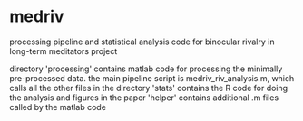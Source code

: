 # medriv
processing pipeline and statistical analysis code for binocular rivalry in long-term meditators project 

directory 'processing' contains matlab code for processing the minimally pre-processed data. the main pipeline script is medriv_riv_analysis.m, which calls all the other files in the directory
'stats' contains the R code for doing the analysis and figures in the paper 
'helper' contains additional .m files called by the matlab code
